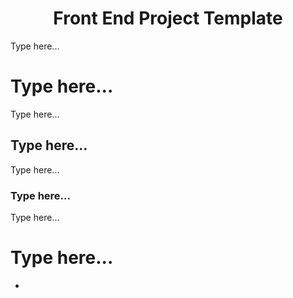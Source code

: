 <h1 align="center">Front End Project Template</h1>

Type here...

# Type here...
Type here...

## Type here...

Type here...

### Type here...
Type here...

# Type here...
- 




